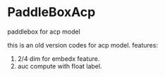 # PaddleBoxAcp
paddlebox for acp model

this is an old version codes for acp model. 
features:
1) 2/4 dim for embedx feature.
2) auc compute with float label.
